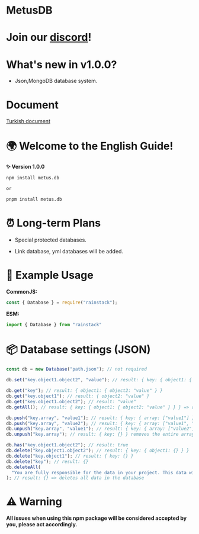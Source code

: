 # MetusDB

# Join our [discord](https://discord.gg/Hp84ss9yRp)!

# What's new in v1.0.0?
- Json,MongoDB database system.


# Document
[Turkish document](https://github.com/softyagmur/rainstack/blob/main/documents/tr.md)

# 🌍 Welcome to the English Guide!

**✨ Version 1.0.0**

```bash
npm install metus.db

or

pnpm install metus.db
```



# ⏰ Long-term Plans

- Special protected databases.

- Link database, yml databases will be added.



# 🏅 Example Usage

**CommonJS:**
```js
const { Database } = require("rainstack");
```

**ESM:**

```js
import { Database } from "rainstack"
```


# 📦 Database settings (JSON)

```ts
const db = new Database("path.json"); // not required

db.set("key.object1.object2", "value"); // result: { key: { object1: { object2: "value" } } }

db.get("key"); // result: { object1: { object2: "value" } }
db.get("key.object1"); // result: { object2: "value" }
db.get("key.object1.object2"); // result: "value"
db.getAll(); // result: { key: { object1: { object2: "value" } } } => all keys

db.push("key.array", "value1"); // result: { key: { array: ["value1"] } }
db.push("key.array", "value2"); // result: { key: { array: ["value1", "value2"] } }
db.unpush("key.array", "value1"); // result: { key: { array: ["value2"] } }
db.unpush("key.array"); // result: { key: {} } removes the entire array

db.has("key.object1.object2"); // result: true
db.delete("key.object1.object2"); // result: { key: { object1: {} } }
db.delete("key.object1"); // result: { key: {} }
db.delete("key"); // result: {}
db.deleteAll(
  "You are fully responsible for the data in your project. This data will be deleted. Do you confirm? (I confirm)"
); // result: {} => deletes all data in the database
```

# ⚠️ Warning

**All issues when using this npm package will be considered accepted by you, please act accordingly.**